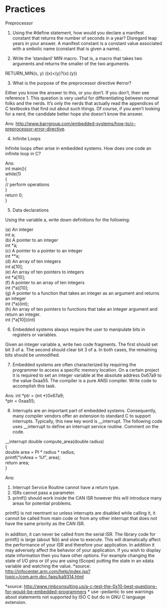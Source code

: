 # Practices

Preprocessor

1. Using the #define statement, how would you declare a manifest constant that returns the number of seconds in a year? Disregard leap years in your answer. A manifest constant is a constant value associated with a smbolic name (constant that is given a name).

2. Write the ‘standard’ MIN macro. That is, a macro that takes two arguments and returns the smaller of the two arguments.

  RETURN_MIN(x, y) ((x)<(y)?(x):(y))

3. What is the purpose of the preprocessor directive #error?

  Either you know the answer to this, or you don’t. If you don’t, then see reference 1. This question is very useful for differentiating between normal folks and the nerds. It’s only the nerds that actually read the appendices of C textbooks that find out about such things. Of course, if you aren’t looking for a nerd, the candidate better hope she doesn’t know the answer.

  Ans: http://www.barrgroup.com/embedded-systems/how-to/c-preprocessor-error-directive.

4. Infinite Loops

  Infinite loops often arise in embedded systems. How does one code an infinite loop in C?

  Ans:  
  int main(){  
    while(1)  
    {  
      // perform operations  
    }  
    return 0;  
  }

5. Data declarations

  Using the variable a, write down definitions for the following:

  (a) An integer  
      int a;  
  (b) A pointer to an integer  
      int \*a;  
  (c) A pointer to a pointer to an integer  
      int \*\*a;  
  (d) An array of ten integers  
      int a[10];  
  (e) An array of ten pointers to integers  
      int \*a[10];  
  (f) A pointer to an array of ten integers  
      int (\*a)[10];  
  (g) A pointer to a function that takes an integer as an argument and returns an integer  
      int (\*a)(int);  
  (h) An array of ten pointers to functions that take an integer argument and return an integer.  
      int (\*a[10])(int)  

6. Embedded systems always require the user to manipulate bits in registers or variables.

  Given an integer variable a, write two code fragments. The first should set bit 3 of a. The second should clear bit 3 of a. In both cases, the remaining bits should be unmodified.

7. Embedded systems are often characterized by requiring the programmer to access a specific memory location. On a certain project it is required to set an integer variable at the absolute address 0x67a9 to the value 0xaa55. The compiler is a pure ANSI compiler. Write code to accomplish this task.

  Ans:
  int \*ptr = (int \*)0x67a9;  
  \*ptr = 0xaa55;  

8.  Interrupts are an important part of embedded systems. Consequently, many compiler vendors offer an extension to standard C to support interrupts. Typically, this new key word is \__interrupt. The following code uses \__interrupt to define an interrupt service routine. Comment on the code.

  \__interrupt double compute_area(double radius)<br />
  {<br />
    double area = PI * radius * radius;<br />
    printf(“\nArea = %f”, area);<br />
    return area;<br />
  }<br />

  Ans:<br />
  1. Interrupt Service Routine cannot have a return type.<br />
  2. ISRs cannot pass a parameter.<br />
  3. printf() should work inside the CAN ISR however this will introduce many areas for potential problems.<br />

  printf() is not reentrant so unless interrupts are disabled while calling it, it cannot be called from main code or from any other interrupt that does not have the same priority as the CAN ISR.
  <br /><br />
  In addition, it can never be called from the serial ISR. The library code for printf() is large (about 1kb) and slow to execute. This will dramatically affect the performance of your ISR and therefore your application. In addition it may adversely affect the behavior of your application.
  If you wish to display state information then you have other options. For example changing the state of I/O pins or (if you are using tScope) putting the state in an xdata variable and watching the value.
  \*source: http://infocenter.arm.com/help/index.jsp?topic=/com.arm.doc.faqs/ka9314.html


\*source: http://www.rmbconsulting.us/a-c-test-the-0x10-best-questions-for-would-be-embedded-programmers
\* use -pedantic to see warnings about statements not supported by ISO C but do in GNU C language extension.
